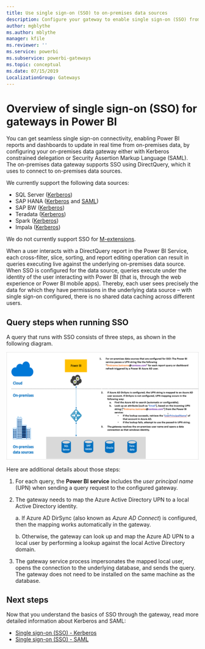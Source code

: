 ```yaml
---
title: Use single sign-on (SSO) to on-premises data sources
description: Configure your gateway to enable single sign-on (SSO) from Power BI to on-premises data sources.
author: mgblythe
ms.author: mblythe
manager: kfile
ms.reviewer: ''
ms.service: powerbi
ms.subservice: powerbi-gateways
ms.topic: conceptual
ms.date: 07/15/2019
LocalizationGroup: Gateways
---
```


# Overview of single sign-on (SSO) for gateways in Power BI

You can get seamless single sign-on connectivity, enabling Power BI reports and dashboards to update in real time from on-premises data, by configuring your on-premises data gateway either with Kerberos constrained delegation or Security Assertion Markup Language (SAML). The on-premises data gateway supports SSO using DirectQuery, which it uses to connect to on-premises data sources.

We currently support the following data sources:

* SQL Server ([Kerberos](service-gateway-sso-kerberos.md))
* SAP HANA ([Kerberos](service-gateway-sso-kerberos.md) and [SAML](service-gateway-sso-saml.md))
* SAP BW ([Kerberos](service-gateway-sso-kerberos.md))
* Teradata ([Kerberos](service-gateway-sso-kerberos.md))
* Spark ([Kerberos](service-gateway-sso-kerberos.md))
* Impala ([Kerberos](service-gateway-sso-kerberos.md))

We do not currently support SSO for [M-extensions](https://github.com/microsoft/DataConnectors/blob/master/docs/m-extensions.md).

When a user interacts with a DirectQuery report in the Power BI Service, each cross-filter, slice, sorting, and report editing operation can result in queries executing live against the underlying on-premises data source. When SSO is configured for the data source, queries execute under the identity of the user interacting with Power BI (that is, through the web experience or Power BI mobile apps). Thereby, each user sees precisely the data for which they have permissions in the underlying data source – with single sign-on configured, there is no shared data caching across different users.

## Query steps when running SSO

A query that runs with SSO consists of three steps, as shown in the following diagram.

![SSO query steps](media/service-gateway-sso-overview/sso-query-steps.png)

Here are additional details about those steps:

1. For each query, the **Power BI service** includes the *user principal name* (UPN) when sending a query request to the configured gateway.

2. The gateway needs to map the Azure Active Directory UPN to a local Active Directory identity.

   a.  If Azure AD DirSync (also known as *Azure AD Connect*) is configured, then the mapping works automatically in the gateway.

   b.  Otherwise, the gateway can look up and map the Azure AD UPN to a local user by performing a lookup against the local Active Directory domain.

3. The gateway service process impersonates the mapped local user, opens the connection to the underlying database, and sends the query. The gateway does not need to be installed on the same machine as the database.

## Next steps

Now that you understand the basics of SSO through the gateway, read more detailed information about Kerberos and SAML:

* [Single sign-on (SSO) - Kerberos](service-gateway-sso-kerberos.md)
* [Single sign-on (SSO) - SAML](service-gateway-sso-saml.md)

